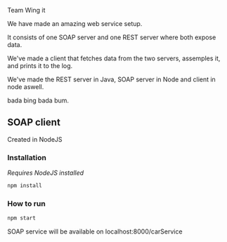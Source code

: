 Team Wing it

We have made an amazing web service setup.

It consists of one SOAP server and one REST server where both expose data.

We've made a client that fetches data from the two servers, assemples it, and prints it to the log.

We've made the REST server in Java, SOAP server in Node and client in node aswell.

bada bing bada bum.

## SOAP client
Created in NodeJS
### Installation
*Requires NodeJS installed*

```javascript
npm install
```
### How to run
```javascript
npm start
```
SOAP service will be available on localhost:8000/carService
